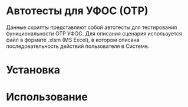 # Автотесты для УФОС (ОТР)
Данные скрипты представляют собой автотесты для тестирования функциональности ОТР УФОС.
Для описания сценария используется файл в формате .xlsm (MS Excel), в котором описана последовательность
действий пользователя в Системе.

# Установка

# Использование


